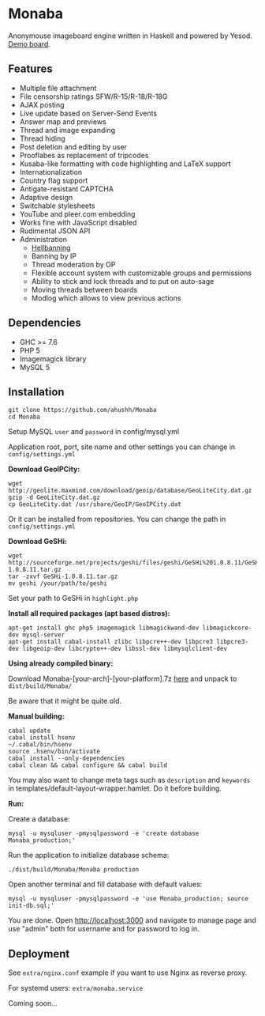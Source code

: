 Monaba
======

Anonymouse imageboard engine written in Haskell and powered by Yesod. [Demo board](http://haibane.ru).

Features
------
* Multiple file attachment
* File censorship ratings SFW/R-15/R-18/R-18G
* AJAX posting
* Live update based on Server-Send Events
* Answer map and previews
* Thread and image expanding
* Thread hiding
* Post deletion and editing by user
* Prooflabes as replacement of tripcodes
* Kusaba-like formatting with code highlighting and LaTeX support
* Internationalization
* Country flag support
* Antigate-resistant CAPTCHA
* Adaptive design
* Switchable stylesheets
* YouTube and pleer.com embedding
* Works fine with JavaScript disabled
* Rudimental JSON API
* Administration
    - [Hellbanning](http://en.wikipedia.org/wiki/Hellbanning)
    - Banning by IP
    - Thread moderation by OP
    - Flexible account system with customizable groups and permissions
    - Ability to stick and lock threads and to put on auto-sage
    - Moving threads between boards
    - Modlog which allows to view previous actions

Dependencies
------
* GHC >= 7.6
* PHP 5
* Imagemagick library
* MySQL 5

Installation
------

    git clone https://github.com/ahushh/Monaba
    cd Monaba

Setup MySQL `user` and `password` in config/mysql.yml

Application root, port, site name and other settings you can change in `config/settings.yml`

**Download GeoIPCity:**

    wget http://geolite.maxmind.com/download/geoip/database/GeoLiteCity.dat.gz
    gzip -d GeoLiteCity.dat.gz
    cp GeoLiteCity.dat /usr/share/GeoIP/GeoIPCity.dat

Or it can be installed from repositories. You can change the path in `config/settings.yml`

**Download GeSHi:**

    wget http://sourceforge.net/projects/geshi/files/geshi/GeSHi%201.0.8.11/GeSHi-1.0.8.11.tar.gz
    tar -zxvf GeSHi-1.0.8.11.tar.gz
    mv geshi /your/path/to/geshi

Set your path to GeSHi in `highlight.php`

**Install all required packages (apt based distros):**

    apt-get install ghc php5 imagemagick libmagickwand-dev libmagickcore-dev mysql-server
    apt-get install cabal-install zlibc libpcre++-dev libpcre3 libpcre3-dev libgeoip-dev libcrypto++-dev libssl-dev libmysqlclient-dev

**Using already compiled binary:**

Download Monaba-[your-arch]-[your-platform].7z [here](https://github.com/ahushh/Monaba/releases) and unpack to `dist/build/Monaba/`

Be aware that it might be quite old.

**Manual building:**

    cabal update
    cabal install hsenv
    ~/.cabal/bin/hsenv
    source .hsenv/bin/activate
    cabal install --only-dependencies
    cabal clean && cabal configure && cabal build

You may also want to change meta tags such as `description` and `keywords` in templates/default-layout-wrapper.hamlet. Do it before building.

**Run:**

Create a database:

    mysql -u mysqluser -pmysqlpassword -e 'create database Monaba_production;'

Run the application to initialize database schema:

    ./dist/build/Monaba/Monaba production

Open another terminal and fill database with default values:

    mysql -u mysqluser -pmysqlpassword -e 'use Monaba_production; source init-db.sql;'

You are done. Open [http://localhost:3000](http://localhost:3000) and navigate to manage page and use "admin" both for username and for password to log in.

Deployment
------

See `extra/nginx.conf` example if you want to use Nginx as reverse proxy.

For systemd users: `extra/monaba.service`

Coming soon…
